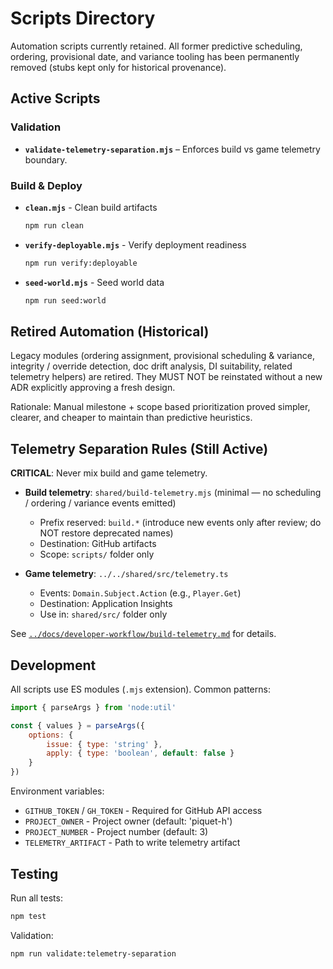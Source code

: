 # Scripts Directory

Automation scripts currently retained. All former predictive scheduling, ordering, provisional date, and variance tooling has been permanently removed (stubs kept only for historical provenance).

## Active Scripts

### Validation

- **`validate-telemetry-separation.mjs`** – Enforces build vs game telemetry boundary.

### Build & Deploy

- **`clean.mjs`** - Clean build artifacts

    ```bash
    npm run clean
    ```

- **`verify-deployable.mjs`** - Verify deployment readiness

    ```bash
    npm run verify:deployable
    ```

- **`seed-world.mjs`** - Seed world data
    ```bash
    npm run seed:world
    ```

## Retired Automation (Historical)

Legacy modules (ordering assignment, provisional scheduling & variance, integrity / override detection, doc drift analysis, DI suitability, related telemetry helpers) are retired. They MUST NOT be reinstated without a new ADR explicitly approving a fresh design.

Rationale: Manual milestone + scope based prioritization proved simpler, clearer, and cheaper to maintain than predictive heuristics.

## Telemetry Separation Rules (Still Active)

**CRITICAL**: Never mix build and game telemetry.

- **Build telemetry**: `shared/build-telemetry.mjs` (minimal — no scheduling / ordering / variance events emitted)
    - Prefix reserved: `build.*` (introduce new events only after review; do NOT restore deprecated names)
    - Destination: GitHub artifacts
    - Scope: `scripts/` folder only

- **Game telemetry**: `../../shared/src/telemetry.ts`
    - Events: `Domain.Subject.Action` (e.g., `Player.Get`)
    - Destination: Application Insights
    - Use in: `shared/src/` folder only

See [`../docs/developer-workflow/build-telemetry.md`](../docs/developer-workflow/build-telemetry.md) for details.

## Development

All scripts use ES modules (`.mjs` extension). Common patterns:

```javascript
import { parseArgs } from 'node:util'

const { values } = parseArgs({
    options: {
        issue: { type: 'string' },
        apply: { type: 'boolean', default: false }
    }
})
```

Environment variables:

- `GITHUB_TOKEN` / `GH_TOKEN` - Required for GitHub API access
- `PROJECT_OWNER` - Project owner (default: 'piquet-h')
- `PROJECT_NUMBER` - Project number (default: 3)
- `TELEMETRY_ARTIFACT` - Path to write telemetry artifact

## Testing

Run all tests:

```bash
npm test
```

Validation:

```bash
npm run validate:telemetry-separation
```
